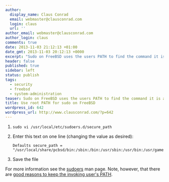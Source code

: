 ```yaml
---
author:
  display_name: Claus Conrad
  email: webmaster@clausconrad.com
  login: claus
  url: ''
author_email: webmaster@clausconrad.com
author_login: claus
comments: true
date: 2013-11-03 21:12:13 +01:00
date_gmt: 2013-11-03 20:12:13 +0000
excerpt: "Sudo on FreeBSD uses the users PATH to find the command it is asked to run. Here's how to change that to use root's PATH instead.\r\n\r\n"
header: false
published: true
sidebar: left
status: publish
tags:
  - security
  - freebsd
  - system-administration
teaser: Sudo on FreeBSD uses the users PATH to find the command it is asked to run. Here's how to change that to use root's PATH instead.
title: Use root PATH for sudo on FreeBSD
wordpress_id: 642
wordpress_url: http://www.clausconrad.com/?p=642
---
```

1. `sudo vi /usr/local/etc/sudoers.d/secure_path`
2. Enter this text on one line (changing the value as desired):

   ```
   Defaults secure_path = "/usr/local/share/pcbsd/bin:/sbin:/bin:/usr/sbin:/usr/bin:/usr/games:/usr/local/sbin:/usr/local/bin:/root/bin"
   ```

3. Save the file
  
For more information see the [sudoers](https://linux.die.net/man/5/sudoers) man page. Note, however, that there are [good reasons to keep the invoking user's PATH](https://askubuntu.com/questions/146869/why-does-sudo-not-add-roots-path-with-ubuntu-12-04/147905#147905).

